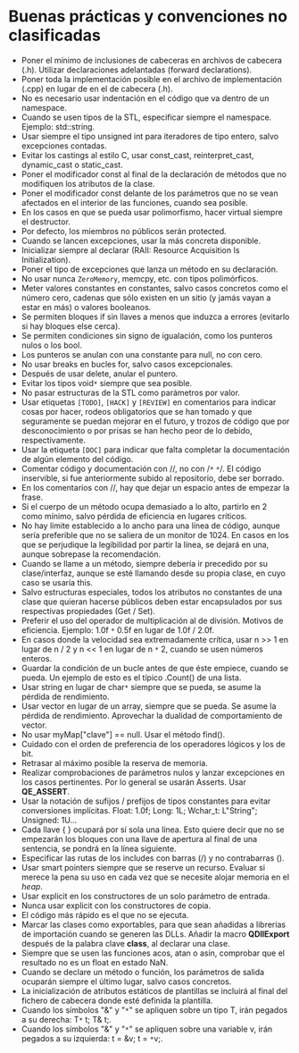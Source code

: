 # Buenas prácticas y convenciones no clasificadas #

  * Poner el mínimo de inclusiones de cabeceras en archivos de cabecera (.h). Utilizar declaraciones adelantadas (forward declarations).
  * Poner toda la implementación posible en el archivo de implementación (.cpp) en lugar de en el de cabecera (.h).
  * No es necesario usar indentación en el código que va dentro de un namespace.
  * Cuando se usen tipos de la STL, especificar siempre el namespace. Ejemplo: std::string.
  * Usar siempre el tipo unsigned int para iteradores de tipo entero, salvo excepciones contadas.
  * Evitar los castings al estilo C, usar const\_cast, reinterpret\_cast, dynamic\_cast o static\_cast.
  * Poner el modificador const al final de la declaración de métodos que no modifiquen los atributos de la clase.
  * Poner el modificador const delante de los parámetros que no se vean afectados en el interior de las funciones, cuando sea posible.
  * En los casos en que se pueda usar polimorfismo, hacer virtual siempre el destructor.
  * Por defecto, los miembros no públicos serán protected.
  * Cuando se lancen excepciones, usar la más concreta disponible.
  * Inicializar siempre al declarar (RAII: Resource Acquisition Is Initialization).
  * Poner el tipo de excepciones que lanza un método en su declaración.
  * No usar nunca `ZeroMemory`, memcpy, etc. con tipos polimórficos.
  * Meter valores constantes en constantes, salvo casos concretos como el número cero, cadenas que sólo existen en un sitio (y jamás vayan a estar en más) o valores booleanos.
  * Se permiten bloques if sin llaves a menos que induzca a errores (evitarlo si hay bloques else cerca).
  * Se permiten condiciones sin signo de igualación, como los punteros nulos o los bool.
  * Los punteros se anulan con una constante para null, no con cero.
  * No usar breaks en bucles for, salvo casos excepcionales.
  * Después de usar delete, anular el puntero.
  * Evitar los tipos void`*` siempre que sea posible.
  * No pasar estructuras de la STL como parámetros por valor.
  * Usar etiquetas `[TODO]`, `[HACK]` y `[REVIEW]` en comentarios para indicar cosas por hacer, rodeos obligatorios que se han tomado y que seguramente se puedan mejorar en el futuro, y trozos de código que por desconocimiento o por prisas se han hecho peor de lo debido, respectivamente.
  * Usar la etiqueta `[DOC]` para indicar que falta completar la documentación de algún elemento del código.
  * Comentar código y documentación con //, no con /`*` `*`/. El código inservible, si fue anteriormente subido al repositorio, debe ser borrado.
  * En los comentarios con //, hay que dejar un espacio antes de empezar la frase.
  * Si el cuerpo de un método ocupa demasiado a lo alto, partirlo en 2 como mínimo, salvo pérdida de eficiencia en lugares críticos.
  * No hay límite establecido a lo ancho para una línea de código, aunque sería preferible que no se saliera de un monitor de 1024. En casos en los que se perjudique la legibilidad por partir la línea, se dejará en una, aunque sobrepase la recomendación.
  * Cuando se llame a un método, siempre debería ir precedido por su clase/interfaz, aunque se esté llamando desde su propia clase, en cuyo caso se usaría this.
  * Salvo estructuras especiales, todos los atributos no constantes de una clase que quieran hacerse públicos deben estar encapsulados por sus respectivas propiedades (Get / Set).
  * Preferir el uso del operador de multiplicación al de división. Motivos de eficiencia. Ejemplo: 1.0f `*` 0.5f en lugar de 1.0f / 2.0f.
  * En casos donde la velocidad sea extremadamente crítica, usar n >> 1 en lugar de n / 2 y n << 1 en lugar de n `*` 2, cuando se usen números enteros.
  * Guardar la condición de un bucle antes de que éste empiece, cuando se pueda. Un ejemplo de esto es el típico .Count() de una lista.
  * Usar string en lugar de char`*` siempre que se pueda, se asume la pérdida de rendimiento.
  * Usar vector en lugar de un array, siempre que se pueda. Se asume la pérdida de rendimiento. Aprovechar la dualidad de comportamiento de vector.
  * No usar myMap["clave"] == null. Usar el método find().
  * Cuidado con el orden de preferencia de los operadores lógicos y los de bit.
  * Retrasar al máximo posible la reserva de memoria.
  * Realizar comprobaciones de parámetros nulos y lanzar excepciones en los casos pertinentes. Por lo general se usarán Asserts. Usar **QE\_ASSERT**.
  * Usar la notación de sufijos / prefijos de tipos constantes para evitar conversiones implícitas. Float: 1.0f; Long: 1L; Wchar\_t: L"String"; Unsigned: 1U...
  * Cada llave { } ocupará por sí sola una línea. Esto quiere decir que no se empezarán los bloques con una llave de apertura al final de una sentencia, se pondrá en la línea siguiente.
  * Especificar las rutas de los includes con barras (/) y no contrabarras (\).
  * Usar smart pointers siempre que se reserve un recurso. Evaluar si merece la pena su uso en cada vez que se necesite alojar memoria en el _heap_.
  * Usar explicit en los constructores de un solo parámetro de entrada.
  * Nunca usar explicit con los constructores de copia.
  * El código más rápido es el que no se ejecuta.
  * Marcar las clases como exportables, para que sean añadidas a librerías de importación cuando se generen las DLLs. Añadir la macro **QDllExport** después de la palabra clave **class**, al declarar una clase.
  * Siempre que se usen las funciones acos, atan o asin, comprobar que el resultado no es un float en estado NaN.
  * Cuando se declare un método o función, los parámetros de salida ocuparán siempre el último lugar, salvo casos concretos.
  * La inicialización de atributos estáticos de plantillas se incluirá al final del fichero de cabecera donde esté definida la plantilla.
  * Cuando los símbolos "&" y "`*`" se apliquen sobre un tipo T, irán pegados a su derecha: T`*` t; T& t;.
  * Cuando los símbolos "&" y "`*`" se apliquen sobre una variable v, irán pegados a su izquierda: t = &v; t = `*`v;.